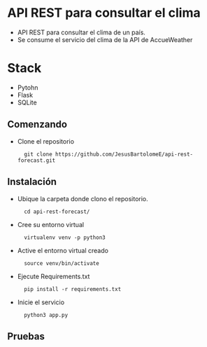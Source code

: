 # API REST para consultar el clima
* API REST para consultar el clima de un país.
* Se consume el servicio del clima de la API de AccueWeather

# Stack
* Pytohn
* Flask
* SQLite

## Comenzando 
* Clone el repositorio

        git clone https://github.com/JesusBartolomeE/api-rest-forecast.git 

## Instalación

* Ubique la carpeta donde clono el repositorio.

        cd api-rest-forecast/

* Cree su entorno virtual 

        virtualenv venv -p python3

* Active el entorno virtual creado

        source venv/bin/activate 

* Ejecute Requirements.txt

        pip install -r requirements.txt

* Inicie el servicio 

        python3 app.py

## Pruebas